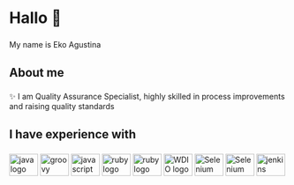 <h1 align="left">Hallo 👋</h1>

###

<p align="left">My name is Eko Agustina</p>

###

<h2 align="left">About me</h2>

###

<p align="left">✨ I am Quality Assurance Specialist, highly skilled in process improvements and raising quality standards</p>

###

<h2 align="left">I have experience with</h2>

###

<div align="left">
  <img src="https://cdn.jsdelivr.net/gh/devicons/devicon/icons/java/java-original.svg" height="40" width="52" alt="java logo"  />
  <img src="https://cdn.jsdelivr.net/gh/devicons/devicon/icons/groovy/groovy-original.svg" height="40" width="52" alt="groovy logo"  />
  <img src="https://cdn.jsdelivr.net/gh/devicons/devicon/icons/javascript/javascript-original.svg" height="40" width="52" alt="javascript logo"  />
  <img src="https://cdn.jsdelivr.net/gh/devicons/devicon/icons/ruby/ruby-original.svg" height="40" width="52" alt="ruby logo"  />
  <img src="https://i.imgur.com/ekYuUDC.png" height="40" width="52" alt="ruby logo"  />
  <img src="https://webdriver.io/assets/images/robot-3677788dd63849c56aa5cb3f332b12d5.svg" height="40" width="52" alt="WDIO logo"  />
 <img src="https://i.imgur.com/V94aJ47.png" height="40" width="52" alt="Selenium logo"  />
 <img src="https://i.imgur.com/wDIWRN1.png" height="40" width="52" alt="Selenium logo"  />
  <img src="https://i.imgur.com/sqjs1xc.png" height="40" width="52" alt="jenkins logo"  />
</div>

###
![]()


